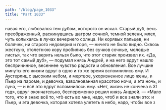 ```yaml
---
path: "/blog/page_1033"
title: "Part 1033"
---
```


навая его, любовался тем дубом, которого он искал. Старый дуб, весь преображенный, раскинувшись шатром сочной, темной зелени, млел, чуть колыхаясь в лучах вечернего солнца. Ни корявых пальцев, ни болячек, ни старого недоверия и горя, — ничего не было видно. Сквозь жесткую, столетнюю кору пробились без сучков сочные, молодые листья, так что верить нельзя было, что этот старик произвел их. «Да, это тот самый дуб», — подумал князь Андрей, и на него вдруг нашло беспричинное, весеннее чувство радости и обновления. Все лучшие минуты его жизни вдруг в одно и то же время вспомнились ему. И Аустерлиц с высоким небом, и мертвое, укоризненное лицо жены, и Пьер на пароме, и девочка, взволнованная красотою ночи, и эта ночь, и луна, — и всё это вдруг вспомнилось ему.
«Нет, жизнь не кончена в 31 год», вдруг окончательно, беспеременно решил князь Андрей. — «Мало того, что я знаю всё то, чтò есть во мне, надо, чтоб и все знали это: и Пьер, и эта девочка, которая хотела улететь в небо, надо, чтобы все з
